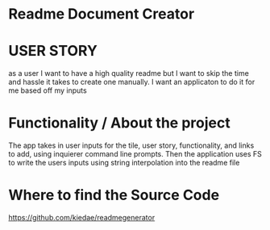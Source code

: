 # Readme Document Creator

# USER STORY
as a user I want to have a high quality readme but I want to skip the time and hassle it takes to  create one manually. I want an applicaton to do it for me based off my inputs

# Functionality / About the project
The app takes in user inputs for the tile, user story, functionality, and links to add, using inquierer command line prompts. Then the application uses FS to write the users inputs using string interpolation into the readme file

# Where to find the Source Code

https://github.com/kiedae/readmegenerator
